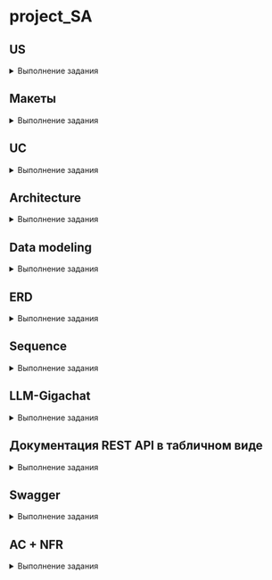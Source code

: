 # **project_SA**

## US 
<details>
<summary>Выполнение задания</summary>

![alt text](images/Zhuravlev_Andrey.drawio.pdf) 
</details>

## Макеты
<details>
<summary>Выполнение задания</summary>

![alt text](images/Zhuravlev_Andrey.drawio%20(3).pdf) 
</details>

## UC
<details>
<summary>Выполнение задания</summary>

![alt text](images/Zhuravlev_Andrey.drawio%20(1).pdf) 
</details>

## Architecture
<details>
<summary>Выполнение задания</summary>

![alt text](images/Zhuravlev_Andrey.drawio%20(2).pdf) 
</details>

## Data modeling
<details>
<summary>Выполнение задания</summary>

![alt text](images/Zhuravlev_Andrey.drawio%20(5).pdf) 
</details>

## ERD
<details>
<summary>Выполнение задания</summary>

Задание: 
Сделать ER-диаграмму для своего проекта: 
- Отображены все сущности 
- Описаны атрибуты сущностей 
- Указаны типы данных сущностей 
- Отображены связи между сущностями 
- Указаны типы связей в нотации "воронья лапка" 
- Указаны РК (первичные ключи) и FK (внешние ключи)

Ограничения: 
1. Объем описываемых сущностей определен в занятии "модели данных" 
2. Сущности на английском языке в множественном числе 
3. Атрибуты на английском языке в единственном числе 
4. Для именования сущностей и атрибутов только строчные буквы и символ подчеркивания "_" 
5. Запрещено использовать "id" в качестве атрибута. Можно использовать постфикс "_id" 
6. Допустимые типы данных: INT, DECIMAL, VARCHAR, TEXT, BOOL, DATE, TIMESTAMPZ 
7. В крайних случаях возможно согласование экспертом использование дополнительных типов данных из документации PostgreSQL 
8. Не указываем ограничения для типов данных, например VARCHAR (255) писать не надо, только VARCHAR 
9. Не больше одного РК на сущность 
10. Формат сдачи файлы.drawio и.pdf 

```
CREATE TABLE users(
    user_id SERIAL PRIMARY KEY,
    user_first_name VARCHAR(100),
    user_last_name VARCHAR(100),
    patronymic VARCHAR(100)
);
CREATE TYPE status_enum AS ENUM ('В сети', 'Отошел', 'Занят');
CREATE TABLE profiles(
    profile_id SERIAL PRIMARY KEY,
    user_id INT NOT NULL,
    birth_date DATE,
    status status_enum DEFAULT 'Отошел',
    CONSTRAINT fk_profiles_users FOREIGN KEY (user_id) REFERENCES users(user_id) ON DELETE CASCADE 
);
CREATE TABLE photos(
    photo_id SERIAL PRIMARY KEY,
    profile_id INT NOT NULL,
    name VARCHAR(100),
    size DECIMAL,
    pixels VARCHAR(100),
    format VARCHAR(100),
    route VARCHAR(100),
    date_of_creation TIMESTAMP WITH TIME ZONE,
    CONSTRAINT fk_photos_profiles FOREIGN KEY (profile_id) REFERENCES profiles(profile_id) ON DELETE CASCADE
);
INSERT INTO users(user_first_name, user_last_name, patronymic ) 
VALUES
('Андрей', 'Журавлёв', 'Александрович'),
('Кристина', 'Тихонова', 'Владимировна'),
('Евгения', 'Никитенкова', 'Ивановна');
INSERT INTO profiles(user_id, birth_date, status) 
VALUES
(1, '1992-10-07', 'В сети'),
(2, '1995-03-30', 'Отошел'),
(3, '1994-06-15', 'Занят');
INSERT INTO photos(profile_id, name, size, pixels, format, route, date_of_creation) 
VALUES
(1, '123', 12, '1795x2551', 'PNG', 'C:/Documents/', '2024-11-14'),
(2, '456', 13, '1795x2551', 'PNG', 'C:/Documents/', '2024-11-14'),
(3, '789', 11, '1795x2551', 'SVG', 'C:/Documents/', '2024-11-14');
SELECT user_first_name AS Имя, user_last_name AS Фамилия, patronymic AS Отчество, birth_date AS Дата_рождения, status AS Статус, name AS Название_файла, size AS Размер_в_МБ, pixels AS Разрешение,format AS Формат_файла, route AS Расположение_файла, date_of_creation AS Дата_создания
FROM users
JOIN profiles ON users.user_id = profiles.user_id
JOIN photos ON profiles.profile_id = photos.profile_id

drop TABLE users,profiles, photos;
drop TYPE status_enum
```
![alt text](images/Zhuravlev_Andrey.drawio%20(4).pdf) 
</details>

## Sequence
<details>
<summary>Выполнение задания</summary>

1. Построить sequence-диаграмму с использованием PlantUML.
2. Составить сопроводительную таблицу, поясняющую взаимодействия/вызовы/стрелки, указанные на диаграмме. Пример брать из шаблона ФТ.

Требования
1. Только основной положительный сценарий (никаких альтернативных). Остановитесь на ОДНОЙ END2END цепи вызовов.
2. Только синхронные запросы.
3. Только трехзвенная архитектура.

```
@startuml

skin rose

autonumber

actor User
participant "Mobile App" as App
participant "Backend" as Backend
database "Database" as DB

activate User
User -> App : Пользователь выбирает фото

activate App
App -> Backend : Загрузка фото

activate Backend
Backend -> Backend : Валидация фото
Backend -> DB : Сохранение фото

activate DB
DB --> Backend : Подтверждение сохранения
Backend -> DB : Сохранение метаданных
DB --> Backend : Подтверждение сохранения

deactivate DB
Backend --> App : Возвращает URL
deactivate Backend

App -> Backend : Запрос для получения актуального профиля
activate Backend
Backend -> DB : Получение данных профиля
activate DB
DB --> Backend : Возвращает данные профиля
deactivate DB
Backend --> App : Возвращает обновленные данные профиля
deactivate Backend

App --> User : Обновляет фото профиля
deactivate App
deactivate User
@enduml
```

![alt text](images/Zhuravlev_Andrey.drawio%20(6).pdf) 
</details>

## LLM-Gigachat
<details>
<summary>Выполнение задания</summary>
На языке Python с использованием любых библиотек написать скрипт, который шлет в апи гигачата системный и пользовательский промпты (на свободную тему). Результат ответа от гигачата необходимо вывести в консоль (терминал).



### Запуск скрипта с использованием GigaChat API

#### Шаг 1: Установка необходимых библиотек

Для работы скрипта вам потребуется установить несколько Python-библиотек. Если у вас еще нет установленных `langchain` и `getpass`, выполните следующую команду в терминале:

```bash
pip install langchain
pip install getpass
```

#### Шаг 2: Получение токена доступа

Чтобы использовать GigaChat API, вам понадобится токен доступа (`Authorization key`). Если вы еще не получили его, обратитесь к документации платформы, где вы используете GigaChat, чтобы узнать, как получить этот ключ.

#### Шаг 3: Сохранение токена в переменной окружения

После получения токена сохраните его в переменную окружения `GIGACHAT_TOKEN`. Это можно сделать следующим образом:

1. Откройте терминал и введите следующую команду:
   
   ```bash
   export GIGACHAT_TOKEN='ваш_токен'
   ```

   Убедитесь, что вместо `ваш_токен` подставили свой реальный токен.

2. Для проверки, что токен был сохранён правильно, выполните команду:

   ```bash
   echo $GIGACHAT_TOKEN
   ```

   Вы должны увидеть ваш токен в выводе команды.

#### Шаг 4: Запуск скрипта

Теперь, когда все готово, запустите скрипт:

 Запустите скрипт следующей командой:

   ```bash
   python LLM.py
   ```

#### Шаг 5: Ввод данных

Когда скрипт запустится, он запросит у вас ввод Use case. Введите интересующий вас сценарий и нажмите Enter. Скрипт отправит запрос в GigaChat и выведет ответ. 
</details>

## Документация REST API в табличном виде
<details>
<summary>Выполнение задания</summary>

1. Ознакомится с типами, использующимися в json объектах тут: 
https://www.json.org/json-en.html 
2. Создать PDF файл по описанию своего/своих спроектированных методов. Пример брать из Шаблона ФТ. В приложенном файле текстом описать какую бизнес логику реализует вызов (например, создает сущность "кот" в системе).
3. Минимум один REST вызов, максимум два REST вызова.

Требования
1. Только положительный успешный вызов/вызовы. Никаких эдж кейсов. В вызове всё идёт хорошо, вызов не ломается. 
2. Можно использовать GET И/ИЛИ POST. Брать другие типы вызовов нельзя. 

![alt text](images/Zhuravlev_Andrey.drawio%20(7).pdf) 
</details>

## Swagger
<details>
<summary>Выполнение задания</summary>
Взять свои методы, спроектированные в табличной форме и положить их в формат сваггера. 
- больше 2х методов делать нельзя. 
- методы только GET или POST.
- только положительный успешный вызов/вызовы. Никаких эдж кейсов. В вызове всё идёт хорошо, вызов не ломается. 

```
openapi: 3.0.3
info:
  title: Swagger
  description: Описание методов API для загрузки фотографии на сервер
  version: 1.0.12
servers:
  - url: https://telegram.com/api/v1
tags:
  - name: avatar
    description: Метод для работы с фотографиями
paths:
  /users/{userId}/avatar:
    post:
      tags:
        - avatar
      summary: Загрузить аватар пользователя
      description: Загружает аватар для указанного пользователя
      parameters:
        - in: path
          name: userId
          required: true
          schema:
            type: integer
          description: Идентификатор пользователя
      requestBody:
        content:
          multipart/form-data:
            schema:
              $ref: '#/components/schemas/AvatarFile'
      responses:
        '201':
          description: Аватар успешно загружен
          content:
            application/json:
              schema:
                $ref: '#/components/schemas/AvatarUploadResponse'
        '400':
          description: Неправильный формат файла
          content:
            application/json:
              schema:
                $ref: '#/components/schemas/ErrorResponse'
        '413':
          description: Превышен допустимый размер файла
          content:
            application/json:
              schema:
                $ref: '#/components/schemas/ErrorResponse'
        '415':
          description: Неподдерживаемый MIME-тип файла
          content:
            application/json:
              schema:
                $ref: '#/components/schemas/ErrorResponse'
        '500':
          description: Внутренняя ошибка сервера
          content:
            application/json:
              schema:
                $ref: '#/components/schemas/ErrorResponse'
components:
  schemas:
    AvatarFile:
      type: object
      properties:
        avatar:
          type: string
          format: binary
          description: Изображение (файл фотографии)
          maxLength: 20971520  # Максимальный размер файла 20 МБ
          minLength: 512      # Минимальный размер файла 512 байт
          pattern: '^data:image/(png|jpeg|svg\+xml);base64,[a-zA-Z0-9+/=]*$'  # Проверяем, что файл имеет правильный MIME-тип
      required:
        - avatar
    AvatarUploadResponse:
      type: object
      properties:
        message:
          type: string
          description: Сообщение о результате выполнения операции
          example: "Аватар успешно загружен"
        userId:
          type: integer
          description: Идентификатор пользователя, для которого был загружен аватар
          example: 42
        avatarUrl:
          type: string
          description: Ссылка на загруженный аватар
          example: "https://example.com/avatars/user_42.png"
        timestamp:
          type: string
          description: Время загрузки аватара в формате ISO 8601
          example: "2023-09-01T15:30:00Z"
        filename:
          type: string
          description: Исходное имя файла
          example: "profile_pic.jpg"
        sizeMb:
          type: number
          format: double
          description: Размер загруженного файла в мегабайтах
          example: 2.5
        mimeType:
          type: string
          description: MIME-тип загруженного файла
          example: "image/jpeg"
      required:
        - message
        - userId
        - avatarUrl
        - timestamp
        - filename
        - sizeMb
        - mimeType
    ErrorResponse:
      type: object
      properties:
        Code:
          type: number
          description: Код ошибки
          example: 400
        Message:
          type: string
          description: Подробное сообщение об ошибке
          example: "Неправильный формат файла"
      required:
        - Code
        - Message
```
</details>

## AC + NFR
<details>
<summary>Выполнение задания</summary>

КП
 - Кейсы в рамках ваших фичей, связаны с US, UC и макетами
 - Кейсы не должны включать в себя основной сценарий
 - Описать от 2 до 4 кейсов включительно

 ![alt text](images/Zhuravlev_Andrey.drawio%20(8).pdf)
 ![alt text](images/Zhuravlev_Andrey.drawio%20(9).pdf)
</details>
